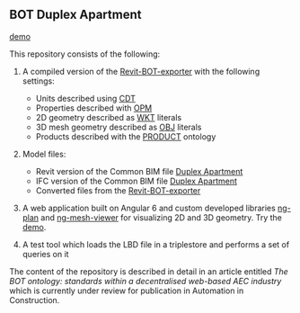 ## BOT Duplex Apartment

[demo](https://madsholten.github.io/BOT-Duplex-house/)

This repository consists of the following:
 
1) A compiled version of the [Revit-BOT-exporter](https://github.com/MadsHolten/revit-bot-exporter) with the following settings:
    * Units described using [CDT](https://ci.mines-stetienne.fr/lindt/v2/custom_datatypes.html#)
    * Properties described with [OPM](https://w3id.org/opm)
    * 2D geometry described as [WKT](https://en.wikipedia.org/wiki/Well-known_text) literals
    * 3D mesh geometry described as [OBJ](https://en.wikipedia.org/wiki/Wavefront_.obj_file) literals
    * Products described with the [PRODUCT](https://github.com/w3c-lbd-cg/product) ontology

2) Model files:
    * Revit version of the Common BIM file [Duplex Apartment](https://www.nibs.org/page/bsa_commonbimfiles#project1)
    * IFC version of the Common BIM file [Duplex Apartment](https://www.nibs.org/page/bsa_commonbimfiles#project1)
    * Converted files from the [Revit-BOT-exporter](https://github.com/MadsHolten/revit-bot-exporter)

3) A web application built on Angular 6 and custom developed libraries [ng-plan](https://www.npmjs.com/package/ng-plan) and [ng-mesh-viewer](https://www.npmjs.com/package/ng-mesh-viewer) for visualizing 2D and 3D geometry. Try the [demo](https://madsholten.github.io/BOT-Duplex-house/).

4) A test tool which loads the LBD file in a triplestore and performs a set of queries on it

The content of the repository is described in detail in an article entitled *The BOT ontology: standards within a decentralised web-based AEC industry* which is currently under review for publication in Automation in Construction.